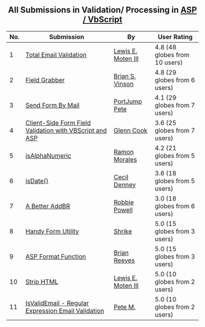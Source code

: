 ﻿<div align="center">

## All Submissions in Validation/ Processing in [ASP / VbScript](../ByWorld/asp-vbscript.md)

</div>

No.  | Submission | By   | User Rating
---- | ---------- | ---- | -----------
1 | [Total Email Validation<br />](https://github.com/Planet-Source-Code/lewis-e-moten-iii-total-email-validation__4-6280) | [Lewis E\. Moten III](../ByAuthor/lewis-e-moten-iii.md) | 4.8 (48 globes from 10 users)
2 | [Field Grabber<br />](https://github.com/Planet-Source-Code/brian-s-vinson-field-grabber__4-8220) | [Brian S\. Vinson](../ByAuthor/brian-s-vinson.md) | 4.8 (29 globes from 6 users)
3 | [Send Form By Mail<br />](https://github.com/Planet-Source-Code/portjump-pete-send-form-by-mail__4-6453) | [PortJump Pete](../ByAuthor/portjump-pete.md) | 4.1 (29 globes from 7 users)
4 | [Client\-Side Form Field Validation with VBScript and ASP<br />](https://github.com/Planet-Source-Code/glenn-cook-client-side-form-field-validation-with-vbscript-and-asp__4-6172) | [Glenn Cook](../ByAuthor/glenn-cook.md) | 3.6 (25 globes from 7 users)
5 | [isAlphaNumeric<br />](https://github.com/Planet-Source-Code/ramon-morales-isalphanumeric__4-6471) | [Ramon Morales](../ByAuthor/ramon-morales.md) | 4.2 (21 globes from 5 users)
6 | [isDate\(\)<br />](https://github.com/Planet-Source-Code/cecil-denney-isdate__4-6605) | [Cecil Denney](../ByAuthor/cecil-denney.md) | 3.6 (18 globes from 5 users)
7 | [A Better AddBR<br />](https://github.com/Planet-Source-Code/robbie-powell-a-better-addbr__4-6315) | [Robbie Powell](../ByAuthor/robbie-powell.md) | 3.0 (18 globes from 6 users)
8 | [Handy Form Utility<br />](https://github.com/Planet-Source-Code/shrike-handy-form-utility__4-6560) | [Shrike](../ByAuthor/shrike.md) | 5.0 (15 globes from 3 users)
9 | [ASP Format Function<br />](https://github.com/Planet-Source-Code/brian-reeves-asp-format-function__4-8175) | [Brian Reeves](../ByAuthor/brian-reeves.md) | 5.0 (15 globes from 3 users)
10 | [Strip HTML<br />](https://github.com/Planet-Source-Code/lewis-e-moten-iii-strip-html__4-6269) | [Lewis E\. Moten III](../ByAuthor/lewis-e-moten-iii.md) | 5.0 (10 globes from 2 users)
11 | [IsValidEmail \- Regular Expression Email Validation<br />](https://github.com/Planet-Source-Code/pete-m-isvalidemail-regular-expression-email-validation__4-8054) | [Pete M\.](../ByAuthor/pete-m.md) | 5.0 (10 globes from 2 users)

